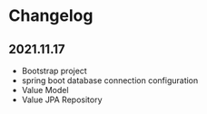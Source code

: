 # Changelog

## 2021.11.17

- Bootstrap project
- spring boot database connection configuration
- Value Model
- Value JPA Repository
